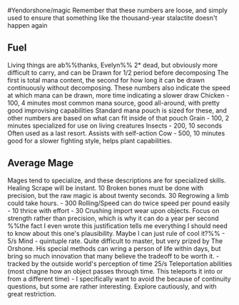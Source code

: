 #Yendorshone/magic
Remember that these numbers are loose, and simply used to ensure that something like the thousand-year stalactite doesn't happen again

## Fuel
Living things are ab%%thanks, Evelyn%% 2* dead, but obviously more difficult to carry, and can be Drawn for 1/2 period before decomposing
The first is total mana content, the second for how long it can be drawn continuously without decomposing. These numbers also indicate the speed at which mana can be drawn, more time indicating a slower draw
Chicken - 100, 4 minutes
	most common mana source, good all-around, with pretty good improvising capabilities
	Standard mana pouch is sized for these, and other numbers are based on what can fit inside of that pouch
Grain - 100, 2 minutes
	specialized for use on living creatures
Insects - 200, 10 seconds
	Often used as a last resort. Assists with self-action
Cow - 500, 10 minutes
	good for a slower fighting style, helps plant capabilities.
## Average Mage
Mages tend to specialize, and these descriptions are for specialized skills.
Healing
	Scrape will be instant. 10
	Broken bones must be done with precision, but the raw magic is about twenty seconds. 30
	Regrowing a limb could take hours. - 300
Rolling/Speed
	can do twice speed per pound easily - 10
	thrice with effort - 30
Crushing 
	import wear upon objects. Focus on strength rather than precision, which is why it can do a year per second %%the fact I even wrote this justification tells me everything I should need to know about this one's plausibility. Maybe I can just rule of cool it?%% - 5/s
Mind - quintuple rate. Quite difficult to master, but very prized by The Orshone. His special methods can wring a person of life within days, but bring so much innovation that many believe the tradeoff to be worth it. - tracked by the outside world's perception of time 25/s
Teleportation abilities (most chagne how an object passes through time. This teleports it into or from a different time) - I specifically want to avoid the because of continuity questions, but some are rather interesting. Explore cautiously, and with great restriction.